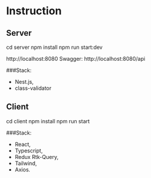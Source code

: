 # Instruction

## Server
cd server
npm install
npm run start:dev

http://localhost:8080
Swagger: http://localhost:8080/api

###Stack: 
* Nest.js,
* class-validator

## Client

cd client
npm install
npm run start

###Stack: 
* React,
* Typescript,
* Redux Rtk-Query,
* Tailwind,
* Axios.
